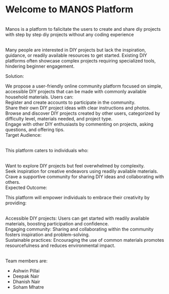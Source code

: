 <h1>Welcome to MANOS Platform</h1><br>
Manos is a platform to falicitate the users to create and share diy projects with step by step diy projects without any coding experience<br><br>
<p>
  Many people are interested in DIY projects but lack the inspiration, guidance, or readily available resources to get started. Existing DIY platforms often showcase complex projects requiring specialized tools, hindering beginner engagement.<br>

Solution:<br>

We propose a user-friendly online community platform focused on simple, accessible DIY projects that can be made with commonly available household materials. Users can:
<br>
Register and create accounts to participate in the community.<br>
Share their own DIY project ideas with clear instructions and photos.<br>
Browse and discover DIY projects created by other users, categorized by difficulty level, materials needed, and project type.<br>
Engage with other DIY enthusiasts by commenting on projects, asking questions, and offering tips.<br>
Target Audience:<br><br>

This platform caters to individuals who:<br><br>

Want to explore DIY projects but feel overwhelmed by complexity.<br>
Seek inspiration for creative endeavors using readily available materials.<br>
Crave a supportive community for sharing DIY ideas and collaborating with others.<br>
Expected Outcome:

This platform will empower individuals to embrace their creativity by providing:<br><br>

Accessible DIY projects: Users can get started with readily available materials, boosting participation and confidence.<br>
Engaging community: Sharing and collaborating within the community fosters inspiration and problem-solving.<br>
Sustainable practices: Encouraging the use of common materials promotes resourcefulness and reduces environmental impact.<br><br>

</p>
Team members are:
<ul>
  <li>  Ashwin Pillai</li>
  <li>  Deepak Nair</li>
  <li>  Dhanish Nair</li>
  <li>  Soham Mhatre</li>
</ul>
